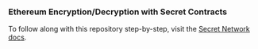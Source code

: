 ### Ethereum Encryption/Decryption with Secret Contracts

To follow along with this repository step-by-step, visit the [Secret Network docs](https://docs.scrt.network/secret-network-documentation/development/ethereum-evm-developer-toolkit/evm-encryption-decryption-with-secret-contracts).
